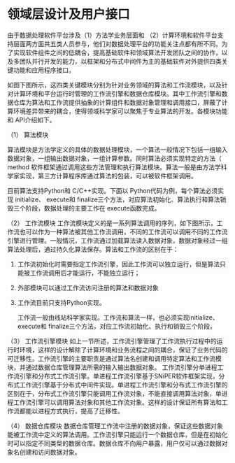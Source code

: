 # 领域层设计及用户接口
 
   由于数据处理软件平台涉及（1）方法学业务层面和 （2）计算环境和软件平台支持层面两方面共五类人员参与，他们对数据处理平台的功能关注点都有所不同。为了实现软件组件之间的低耦合，提高基础软件和领域算法开发团队之间的协作，以及多团队并行开发的能力，以框架和分布式中间件为主的基础软件对外提供四类关键功能和应用程序接口。

   如图下图所示，这四类关键模块分别为针对业务领域的算法和工作流模块，以及针对计算环境和平台运行时管理的工作流引擎和数据仓库模块。其中工作流引擎和数据仓库为算法和工作流提供抽象的计算组件和数据对象管理和调用接口，屏蔽了计算环境差异带来的耦合，使得领域科学家可以聚焦于专业算法的开发。各模块功能和 API介绍如下。

（1） 算法模块

   算法模块是方法学定义的具体的数据处理模块，一个算法一般情况下包括一组输入数据对象，一组输出数据对象，一组计算参数。同时算法必须实现特定的方法（ method 软件框架通过调用这些方法管理和执行算法模块。算法一般是由方法学科学家实现，第三方计算程序库通过算法的包装，可以被软件框架调用。
    
   目前算法支持Python和 C/C++实现。下面以 Python代码为例，每个算法必须实现 initialize、 execute和 finalize三个方法，对应算法初始化、算法执行和算法销毁三个阶段，数据处理的主要工作在 execute函数完成。

（2） 工作流模块
    工作流模块定义的是一系列算法调用的序列，如下图所示，工作流也可以作为一种算法被其他工作流调用，不同的工作流可以调用不同的工作流引擎进行管理。一般情况，工作流通过加载算法读入数据对象，数据对象经过一组算法处理后，通过持久化算法保存。算法和工作流的区别在于：

1. 工作流初始化时需要指定工作流引擎，因此工作流可以独立运行，但是算法只能被工作流调用后才能运行，不能独立运行；
2. 外部模块可以通过工作流访问注册的算法和数据对象
3. 工作流目前只支持Python实现。

    工作流一般由线站科学家实现。工作流和算法一样，也必须实现initialize、execute和 finalize三个方法，对应工作流初始化、执行和销毁三个阶段。

（3） 工作流引擎模块
        如上一节所述，工作流引擎管理了工作流执行过程中的运行时环境，这样的设计解除了计算环境和业务流程之间的耦合，保证了业务代码的可迁移性。工作流引擎的主要职责是通过算法名创建和调用特定算法和工作流模块，并通过数据仓库管理算法所需的输入输出数据对象。
       工作流引擎分单进程工作流引擎和分布式工作流引擎。单进程工作流引擎基于SNiPER软件框架实现，分布式工作流引擎基于分布式中间件实现。单进程工作流引擎和分布式工作流引擎的区别在于，分布式工作流引擎只能调用工作流对象，不能直接调用算法对象，单进程工作流引擎可以调用算法对象和其他工作流对象。这样的设计保证所有算法和工作流都能以进程方式执行，提高了迁移性。

（4） 数据仓库模块
        数据仓库管理工作流中注册的数据对象，保证这些数据对象能被工作流中定义的算法调用。工作流引擎只能运行一个数据仓库，但是在初始化时可以指定不同类型的数据仓库。数据仓库不向用户暴露，用户仅可以通过数据对象名创建和访问数据对象。

